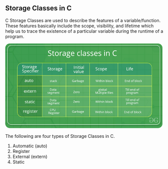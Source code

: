 Storage Classes in C
------------------------
C Storage Classes are used to describe the features of a variable/function. These features basically include the scope, visibility, and lifetime which help us to trace the existence of a particular variable during the runtime of a program.

 <img src="./images/Storage-Classes-In-C.png" width = "500" height = "auto">

The following are four types of Storage Classes in C.

1. Automatic (auto)
2. Register
3. External (extern)
4. Static




